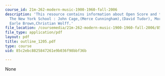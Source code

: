 ```yaml
---
course_id: 21m-262-modern-music-1900-1960-fall-2006
description: 'This resource contains information about Open Score and the Open Work,
  The New York School : John Cage,(Merce Cunningham),(David Tudor), Morton Feldman,
  Earle Brown,Christian Wolff.'
file_location: /coursemedia/21m-262-modern-music-1900-1960-fall-2006/85c2ebc8825847261e9b036f98bbf36b_outline_1205.pdf
file_type: application/pdf
layout: pdf
title: outline_1205.pdf
type: course
uid: 85c2ebc8825847261e9b036f98bbf36b

---
```

None